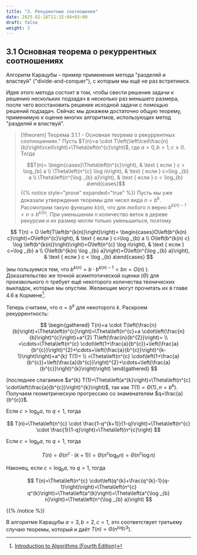 ```yaml
---
title: "3. Рекурентные соотношения"
date: 2025-02-16T11:32:04+03:00
draft: false
weight: 3
---
```



## 3.1 Основная теорема о рекуррентных соотношениях

Алгоритм Карацубы - пример применения метода "разделяй и властвуй" ("divide-and-conquer"), с которым мы ещё не раз встретимся.

Идея этого метода состоит в том, чтобы свести решение задачи к решению нескольких подзадач в несколько раз меньшего размера, после чего восстановить решение исходной задачи с помощью решений подзадач. Сейчас мы докажем достаточно общую теорему, применимую к оценке многих алгоритмов, использующих метод "разделяй и властвуй".

>[!theorem] Теорема 3.1.1 - Основная теорема о рекуррентных соотношениях."
>Пусть $T(n)=a \cdot T\left(\left\lceil\frac{n}{b}\right\rceil\right)+\Theta\left(n^{c}\right)$, где $a>0, b>1, c \geqslant 0$. Тогда
>
>$$T(n)= \begin{cases}\Theta\left(n^{c}\right), & \text { если } c > \log_{b} a \\ \Theta\left(n^{c} \log n\right), & \text { если } c=\log _{b} a \\ \Theta\left(n^{\log _{b} a}\right), & \text { если } c < \log_{b} a\end{cases}$$
>{{% notice style="prove" expanded="true" %}}
Пусть мы уже доказали утверждение теоремы для чисел вида $n=b^{k}$. Рассмотрим такую функцию $k(n)$, что для любого $n$ верно $b^{k(n)-1} < n \leqslant b^{k(n)}$. При уменьшении $n$ количество веток в дереве рекурсии и их размер могли только уменьшиться, поэтому

$$
T(n) = O \left(T\left(b^{k(n)}\right)\right)= \begin{cases}O\left(b^{k(n) c}\right)=O\left(n^{c}\right), & \text { если } c>\log _{b} a \\ O\left(b^{k(n) c} \log \left(b^{k(n)}\right)\right)=O\left(n^{c} \log n\right), & \text { если } c=\log _{b} a \\ O\left(b^{k(n) \log _{b} a}\right)=O\left(n^{\log _{b} a}\right), & \text { если } c < \log _{b} a\end{cases}
$$

(мы пользуемся тем, что $b^{k(n)} = b \cdot b^{k(n)-1} < b n = O(n)$ ).
Доказательство же точной асимптотической оценки $(\Theta)$ для произвольного $n$ требует ещё некоторого количества технических выкладок, которые мы опустим. Желающие могут прочитать их в главе 4.6 в Кормене[^1].

[^1]: [Introduction to Algorithms (Fourth Edition)](https://dl.ebooksworld.ir/books/Introduction.to.Algorithms.4th.Leiserson.Stein.Rivest.Cormen.MIT.Press.9780262046305.EBooksWorld.ir.pdf)

Теперь считаем, что $n=b^{k}$ для некоторого $k$.
Раскроем рекуррентность:

$$
\begin{gathered}
T(n)=a \cdot T\left(\frac{n}{b}\right)+\Theta\left(n^{c}\right)=\Theta\left(n^{c}+a \cdot\left(\frac{n}{b}\right)^{c}\right)+a^{2} T\left(\frac{n}{b^{2}}\right)= \\
=\cdots=\Theta\left(n^{c} \cdot\left(1+\frac{a}{b^{c}}+\left(\frac{a}{b^{c}}\right)^{2}+\cdots+\left(\frac{a}{b^{c}}\right)^{k-1}\right)\right)+a^{k} T(1)= \\
=\Theta\left(n^{c} \cdot\left(1+\frac{a}{b^{c}}+\left(\frac{a}{b^{c}}\right)^{2}+\cdots+\left(\frac{a}{b^{c}}\right)^{k}\right)\right)
\end{gathered}
$$

(последнее слагаемое $a^{k} T(1)=\Theta\left(a^{k}\right)=\Theta\left(n^{c} \cdot\left(\frac{a}{b^{c}}\right)^{k}\right)$, так как $\left.T(1)=\Theta(1), n=b^{k}\right)$.
Получаем геометрическую прогрессию со знаменателем $q=\frac{a}{b^{c}}$.

Если $c>\log _{b} a$, то $q < 1$, тогда

$$
T(n)=\Theta\left(n^{c} \cdot \frac{1-q^{k+1}}{1-q}\right)=\Theta\left(n^{c} \cdot \frac{1}{1-q}\right)=\Theta\left(n^{c}\right)
$$

Если $c=\log _{b} a$, то $q=1$, тогда

$$
T(n)=\Theta\left(n^{c} \cdot(k+1)\right)=\Theta\left(n^{c} \log _{b} n\right)=\Theta\left(n^{c} \log n\right)
$$

Наконец, если $c < \log _{b} a$, то $q>1$, тогда

$$
T(n)=\Theta\left(n^{c} \cdot\left(q^{k}+\frac{q^{k}-1}{q-1}\right)\right)=\Theta\left(n^{c} q^{k}\right)=\Theta\left(a^{k}\right)=\Theta\left(a^{\log _{b} n}\right)=\Theta\left(n^{\log _{b} a}\right)
$$


{{% /notice %}}


В алгоритме Карацубы $a=3, b=2, c=1$, это соответствует третьему случаю теоремы, который и даёт $T(n)=\Theta\left(n^{\log _{2} 3}\right)$.